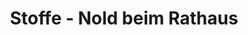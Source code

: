 ---
title: "Stoffe - Nold beim Rathaus"
url: /bad-waldsee/stoffe-nold-beim-rathaus/
shop: Textil
---